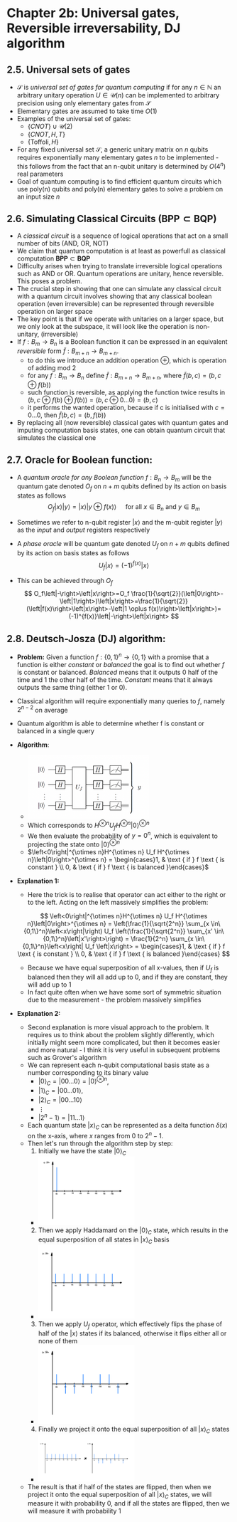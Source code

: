 # Chapter 2b: Universal gates, Reversible irreversability, DJ algorithm

## 2.5. Universal sets of gates
- $\mathcal{S}$ is _universal set of gates for quantum computing_ if for any $n \in \mathbb{N}$ an arbitrary unitary operation $U \in \mathcal{U}(n)$ can be implemented to arbitrary precision using only elementary gates from $\mathcal{S}$
- Elementary gates are assumed to take time $O(1)$
- Examples of the universal set of gates:
    - $\{CNOT\} \cup \mathcal{U}(2)$
    - $\{CNOT, H, T\}$
    - $\{\text{Toffoli}, H\}$
- For any fixed universal set $\mathcal{S}$, a generic unitary matrix on _n_ qubits requires exponentially many elementary gates _n_ to be implemented - this follows from the fact that an n-qubit unitary is determined by $O(4^n)$ real parameters
- Goal of quantum computing is to find efficient quantum circuits which use poly(n) qubits and poly(n) elementary gates to solve a problem on an input size _n_

## 2.6. Simulating Classical Circuits $\left(\mathbf{B P P} \subset \mathbf{B Q P}\right)$
- A _classical circuit_ is a sequence of logical operations that act on a small number of bits (AND, OR, NOT)
- We claim that quantum computation is at least as powerfull as classical computation $\mathbf{B P P} \subset \mathbf{B Q P}$
- Difficulty arises when trying to translate irreversible logical operations such as AND or OR. Quantum operations are unitary, hence reversible. This poses a problem.
- The crucial step in showing that one can simulate any classical circuit with a quantum circuit involves showing that any classical boolean operation (even irreversible) can be represented through reversible operation on larger space
- The key point is that if we operate with unitaries on a larger space, but we only look at the subspace, it will look like the operation is non-unitary, (irreversible)
- If $f: B_m \rightarrow B_n$ is a Boolean function it can be expressed in an equivalent _reversible_ form $\tilde{f}: B_{m+n} \rightarrow B_{m+n}$.
    - to do this we introduce an addition operation $\oplus$, which is operation of adding mod 2
    - for any $f: B_m \rightarrow B_n$ define $\tilde{f}:B_{m+n}\rightarrow B_{m+n}$, where $\tilde{f}(b, c)=(b, c \oplus f(b))$
    - such function is reversible, as applying the function twice results in $(b, c \oplus f(b) \oplus f(b)) = (b, c \oplus 0...0) = (b, c)$
    - it performs the wanted operation, because if c is initialised with $c=0...0$, then $\tilde{f}(b, c) = (b, f(b))$
- By replacing all (now reversible) classical gates with quantum gates and imputing computation basis states, one can obtain quantum circuit that simulates the classical one 

## 2.7. Oracle for Boolean function:
- A _quantum oracle for any Boolean function_ $f:B_n\rightarrow B_m$ will be the quantum gate denoted $O_f$ on $n+m$ qubits defined by its action on basis states as follows 
$$
O_f\left|x\right>\left|y\right>=\left|x\right>\left|y \oplus f(x)\right> \quad \text { for all } x \in B_n \text { and } y \in B_m
$$
- Sometimes we refer to n-qubit register $\left|x\right>$ and the m-qubit register $\left|y\right>$ as the _input_ and _output_ registers respectively
- A _phase oracle_ will be quantum gate denoted $U_f$ on $n+m$ qubits defined by its action on basis states as follows 
$$
U_f\left|x\right>=(-1)^{f(x)}\left|x\right>
$$

- This can be achieved through $O_f$
$$
O_f\left|-\right>\left|x\right>=O_f \frac{1}{\sqrt{2}}(\left|0\right>-\left|1\right>)\left|x\right>=\frac{1}{\sqrt{2}}(\left|f(x)\right>\left|x\right>-\left|1 \oplus f(x)\right>\left|x\right>)=(-1)^{f(x)}\left|-\right>\left|x\right>
$$

## 2.8. Deutsch-Josza (DJ) algorithm:
- **Problem:** Given a function $f : \{0,1\}^n \rightarrow \{0, 1\}$ with a promise that a function is either _constant_ or _balanced_ the goal is to find out whether $f$ is constant or balanced. _Balanced_ means that it outputs 0 half of the time and 1 the other half of the time. _Constant_ means that it always outputs the same thing (either 1 or 0).
- Classical algorithm will require exponentially many queries to $f$, namely $2^{n-2}$ on average
- Quantum algorithm is able to determine whether f is constant or balanced in a single query
- **Algorithm**:
    - <img src="ch2/DJ_algorithm.png" alt="drawing" width="60%"/>
    - Which corresponds to $H^{\otimes n} U_f H^{\otimes n}\left|0\right>^{\otimes n}$
    - We then evaluate the probability of $y = 0^n$, which is equivalent to projecting the state onto $\left|0\right>^{\otimes n}$
    - $\left<0\right|^{\otimes n}H^{\otimes n} U_f H^{\otimes n}\left|0\right>^{\otimes n} = \begin{cases}1, & \text { if } f \text { is constant } \\ 0, & \text { if } f \text { is balanced }\end{cases}$ 
- **Explanation 1:**
    - Here the trick is to realise that operator can act either to the right or to the left. Acting on the left massively simplifies the problem:

    $$
    \left<0\right|^{\otimes n}H^{\otimes n} U_f H^{\otimes n}\left|0\right>^{\otimes n} = \left(\frac{1}{\sqrt{2^n}} \sum_{x \in\{0,1\}^n}\left<x\right|\right) U_f \left(\frac{1}{\sqrt{2^n}} \sum_{x' \in\{0,1\}^n}\left|x'\right>\right) = \frac{1}{2^n} \sum_{x \in\{0,1\}^n}\left<x\right| U_f \left|x\right> = \begin{cases}1, & \text { if } f \text { is constant } \\ 0, & \text { if } f \text { is balanced }\end{cases}
    $$



    - Because we have equal superposition of all x-values, then if $U_f$ is balanced then they will all add up to 0, and if they are constant, they will add up to 1
    - In fact quite often when we have some sort of symmetric situation due to the measurement - the problem massively simplifies
- **Explanation 2:**
    - Second explanation is more visual approach to the problem. It requires us to think about the problem slightly differently, which initially might seem more complicated, but then it becomes easier and more natural - I think it is very useful in subsequent problems such as Grover's algorithm
    - We can represent each n-qubit computational basis state as a number corresponding to its binary value 
        - $\left|0\right>_C = \left|00...0\right>=\left|0\right>^{\otimes n}$, 
        - $\left|1\right>_C = \left|00...01\right>$, 
        - $\left|2\right>_C = \left|00...10\right>$
        - ⋮
        - $\left|2^n-1\right> = \left|11...1\right>$
    - Each quantum state $\left|x\right>_C$ can be represented as a delta function $\delta(x)$ on the x-axis, where $x$ ranges from 0 to $2^n-1$.
    - Then let's run through the algorithm step by step:
        1. Initially we have the state $\left|0\right>_C$
        - <img src="ch2/DJ0.png" alt="DJ0" width="50%"/>
        2. Then we apply Haddamard on the $\left|0\right>_C$ state, which results in the equal superposition of all states in $\left|x\right>_C$ basis
        - <img src="ch2/DJ1.png" alt="DJ1" width="50%"/>
        3. Then we apply $U_f$ operator, which effectively flips the phase of half of the $\left|x\right>$ states if its balanced, otherwise it flips either all or none of them
        - <img src="ch2/DJ2.png" alt="DJ2" width="50%"/>
        4. Finally we project it onto the equal superposition of all $\left|x\right>_C$ states
        - <img src="ch2/DJ3.png" alt="DJ3" width="50%"/>
    - The result is that if half of the states are flipped, then when we project it onto the equal superposition of all $\left|x\right>_C$ states, we will measure it with probability 0, and if all the states are flipped, then we will measure it with probability 1

    

